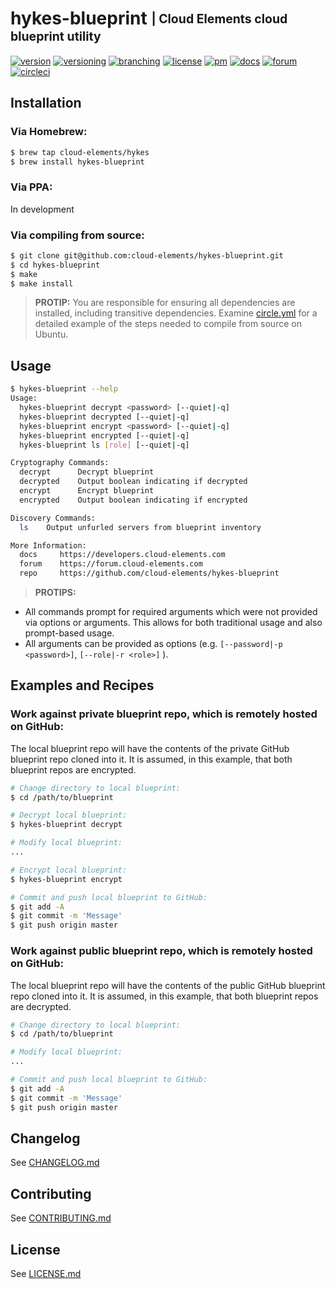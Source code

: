 # hykes-blueprint <sub><sup>| Cloud Elements cloud blueprint utility</sup></sub>
[![version](http://img.shields.io/badge/version-v0.1.0-blue.svg)](CHANGELOG.md)
[![versioning](http://img.shields.io/badge/versioning-semver-blue.svg)](http://semver.org)
[![branching](http://img.shields.io/badge/branching-github%20flow-blue.svg)](https://guides.github.com/introduction/flow/)
[![license](http://img.shields.io/badge/license-apache-blue.svg)](LICENSE.md)
[![pm](http://img.shields.io/badge/pm-zenhub-blue.svg)](https://www.zenhub.io)
[![docs](http://img.shields.io/badge/docs-read-blue.svg)](https://developers.cloud-elements.com)
[![forum](http://img.shields.io/badge/forum-join-blue.svg)](https://forum.cloud-elements.com)
[![circleci](https://circleci.com/gh/cloud-elements/hykes-blueprint.svg?style=shield)](https://circleci.com/gh/cloud-elements/hykes-blueprint)

## Installation

### Via Homebrew:

```bash
$ brew tap cloud-elements/hykes
$ brew install hykes-blueprint
```

### Via PPA:

In development

### Via compiling from source:

```bash
$ git clone git@github.com:cloud-elements/hykes-blueprint.git
$ cd hykes-blueprint
$ make
$ make install
```

> __PROTIP:__
You are responsible for ensuring all dependencies are installed, including transitive dependencies.
Examine [circle.yml](circle.yml) for a detailed example of the steps needed to compile from source
on Ubuntu.

## Usage

```bash
$ hykes-blueprint --help
Usage:
  hykes-blueprint decrypt <password> [--quiet|-q]
  hykes-blueprint decrypted [--quiet|-q]
  hykes-blueprint encrypt <password> [--quiet|-q]
  hykes-blueprint encrypted [--quiet|-q]
  hykes-blueprint ls [role] [--quiet|-q]

Cryptography Commands:
  decrypt      Decrypt blueprint
  decrypted    Output boolean indicating if decrypted
  encrypt      Encrypt blueprint
  encrypted    Output boolean indicating if encrypted

Discovery Commands:
  ls    Output unfurled servers from blueprint inventory

More Information:
  docs     https://developers.cloud-elements.com
  forum    https://forum.cloud-elements.com
  repo     https://github.com/cloud-elements/hykes-blueprint
```

> __PROTIPS:__
* All commands prompt for required arguments which were not provided via options or arguments. This
allows for both traditional usage and also prompt-based usage.
* All arguments can be provided as options (e.g. `[--password|-p <password>]`, `[--role|-r <role>]`
).

## Examples and Recipes

### Work against private blueprint repo, which is remotely hosted on GitHub:

The local blueprint repo will have the contents of the private GitHub blueprint repo cloned into it.
It is assumed, in this example, that both blueprint repos are encrypted.

```bash
# Change directory to local blueprint:
$ cd /path/to/blueprint

# Decrypt local blueprint:
$ hykes-blueprint decrypt

# Modify local blueprint:
...

# Encrypt local blueprint:
$ hykes-blueprint encrypt

# Commit and push local blueprint to GitHub:
$ git add -A
$ git commit -m 'Message'
$ git push origin master
```

### Work against public blueprint repo, which is remotely hosted on GitHub:

The local blueprint repo will have the contents of the public GitHub blueprint repo cloned into it.
It is assumed, in this example, that both blueprint repos are decrypted.

```bash
# Change directory to local blueprint:
$ cd /path/to/blueprint

# Modify local blueprint:
...

# Commit and push local blueprint to GitHub:
$ git add -A
$ git commit -m 'Message'
$ git push origin master
```

## Changelog

See [CHANGELOG.md](CHANGELOG.md)

## Contributing

See [CONTRIBUTING.md](CONTRIBUTING.md)

## License

See [LICENSE.md](LICENSE.md)
